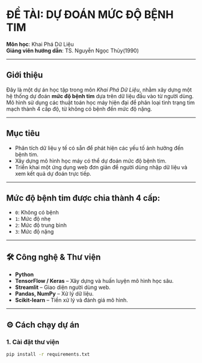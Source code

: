 # ĐỀ TÀI: DỰ ĐOÁN MỨC ĐỘ BỆNH TIM

**Môn học**: Khai Phá Dữ Liệu  
**Giảng viên hướng dẫn**: TS. Nguyễn Ngọc Thủy(1990)

---

## Giới thiệu

Đây là một dự án học tập trong môn *Khai Phá Dữ Liệu*, nhằm xây dựng một hệ thống dự đoán **mức độ bệnh tim** dựa trên dữ liệu đầu vào từ người dùng. Mô hình sử dụng các thuật toán học máy hiện đại để phân loại tình trạng tim mạch thành 4 cấp độ, từ không có bệnh đến mức độ nặng.

---

##  Mục tiêu

- Phân tích dữ liệu y tế có sẵn để phát hiện các yếu tố ảnh hưởng đến bệnh tim.
- Xây dựng mô hình học máy có thể dự đoán mức độ bệnh tim.
- Triển khai một ứng dụng web đơn giản để người dùng nhập dữ liệu và xem kết quả dự đoán trực tiếp.

---

##  Mức độ bệnh tim được chia thành 4 cấp:

- `0`: Không có bệnh
- `1`: Mức độ nhẹ
- `2`: Mức độ trung bình
- `3`: Mức độ nặng

---

## 🛠️ Công nghệ & Thư viện

- **Python**
- **TensorFlow / Keras** – Xây dựng và huấn luyện mô hình học sâu.
- **Streamlit** – Giao diện người dùng web.
- **Pandas, NumPy** – Xử lý dữ liệu.
- **Scikit-learn** – Tiền xử lý và đánh giá mô hình.

---

## ⚙️ Cách chạy dự án

### 1. Cài đặt thư viện

```bash
pip install -r requirements.txt
